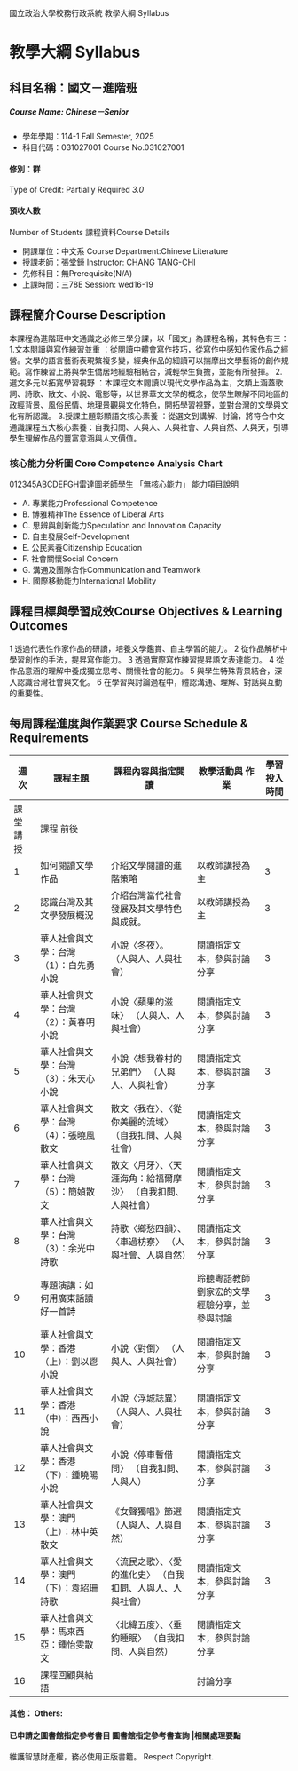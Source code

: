 國立政治大學校務行政系統 教學大綱 Syllabus
# 教學大綱 Syllabus
##  科目名稱：國文－進階班
#####  Course Name: Chinese－Senior
  * 學年學期：114-1 Fall Semester, 2025 
  * 科目代碼：031027001 Course No.031027001
#### 修別：群
Type of Credit: Partially Required 
_3.0_
#### 預收人數
Number of Students
課程資料Course Details
  * 開課單位：中文系 Course Department:Chinese Literature 
  * 授課老師：張堂錡 Instructor: CHANG TANG-CHI 
  * 先修科目：無Prerequisite(N/A)
  * 上課時間：三78E Session: wed16-19
##  課程簡介Course Description
本課程為進階班中文通識之必修三學分課，以「國文」為課程名稱，其特色有三：
1.文本閱讀與寫作練習並重 ：從閱讀中體會寫作技巧，從寫作中感知作家作品之經營。文學的語言藝術表現繁複多變，經典作品的細讀可以揣摩出文學藝術的創作規範。寫作練習上將與學生僑居地經驗相結合，減輕學生負擔，並能有所發揮。
2.選文多元以拓寬學習視野 ：本課程文本閱讀以現代文學作品為主，文類上涵蓋歌詞、詩歌、散文、小說、電影等，以世界華文文學的概念，使學生瞭解不同地區的政經背景、風俗民情、地理景觀與文化特色，開拓學習視野，並對台灣的文學與文化有所認識。
3.授課主題彰顯語文核心素養 ：從選文到講解、討論，將符合中文通識課程五大核心素養：自我扣問、人與人、人與社會、人與自然、人與天，引導學生理解作品的豐富意涵與人文價值。
###  核心能力分析圖 Core Competence Analysis Chart
012345ABCDEFGH雷達圖老師學生
「無核心能力」 
能力項目說明
  * A. 專業能力Professional Competence
  * B. 博雅精神The Essence of Liberal Arts
  * C. 思辨與創新能力Speculation and Innovation Capacity
  * D. 自主發展Self-Development
  * E. 公民素養Citizenship Education
  * F. 社會關懷Social Concern
  * G. 溝通及團隊合作Communication and Teamwork
  * H. 國際移動能力International Mobility
##  課程目標與學習成效Course Objectives & Learning Outcomes 
1 透過代表性作家作品的研讀，培養文學鑑賞、自主學習的能力。
2 從作品解析中學習創作的手法，提昇寫作能力。
3 透過實際寫作練習提昇語文表達能力。
4 從作品意涵的理解中養成獨立思考、關懷社會的能力。
5 與學生特殊背景結合，深入認識台灣社會與文化。
6 在學習與討論過程中，體認溝通、理解、對話與互動的重要性。
##  每周課程進度與作業要求 Course Schedule & Requirements
週次 |  課程主題 |  課程內容與指定閱讀 |  教學活動與 作業 |  學習投入 時間  
---|---|---|---|---  
課堂 講授 |  課程 前後  
1 |  如何閱讀文學作品 |  介紹文學閱讀的進階策略  |  以教師講授為主 |  3 |  3  
2 |  認識台灣及其文學發展概況 |  介紹台灣當代社會發展及其文學特色與成就。 |  以教師講授為主 |  3 |  3  
3 |  華人社會與文學：台灣（1）：白先勇小說 |  小說〈冬夜〉。 （人與人、人與社會） |  閱讀指定文本，參與討論分享 |  3 |  3  
4 |  華人社會與文學：台灣（2）：黃春明小說 |  小說〈蘋果的滋味〉 （人與人、人與社會） |  閱讀指定文本，參與討論分享 |  3 |  3  
5 |  華人社會與文學：台灣（3）：朱天心小說 |  小說〈想我眷村的兄弟們〉 （人與人、人與社會） |  閱讀指定文本，參與討論分享 |  3 |  3  
6 |  華人社會與文學：台灣（4）：張曉風散文 |  散文〈我在〉、〈從你美麗的流域〉 （自我扣問、人與社會） |  閱讀指定文本，參與討論分享 |  3 |  3  
7 |  華人社會與文學：台灣（5）：簡媜散文 |  散文〈月牙〉、〈天涯海角：給福爾摩沙〉 （自我扣問、人與社會） |  閱讀指定文本，參與討論分享 |  3 |  3  
8 |  華人社會與文學：台灣（3）：余光中詩歌 |  詩歌〈鄉愁四韻〉、〈車過枋寮〉 （人與社會、人與自然） |  閱讀指定文本，參與討論分享 |  3 |  3  
9 |  專題演講：如何用廣東話讀好一首詩 |  |  聆聽粵語教師劉家宏的文學經驗分享，並參與討論 |  3 |  3  
10 |  華人社會與文學：香港（上）：劉以鬯小說 |  小說〈對倒〉 （人與人、人與社會） |  閱讀指定文本，參與討論分享 |  3 |  3  
11 |  華人社會與文學：香港（中）：西西小說 |  小說〈浮城誌異〉 （人與人、人與社會） |  閱讀指定文本，參與討論分享 |  3 |  3  
12 |  華人社會與文學：香港（下）：鍾曉陽小說 |  小說〈停車暫借問〉 （自我扣問、人與人） |  閱讀指定文本，參與討論分享 |  3 |  3  
13 |  華人社會與文學：澳門（上）：林中英散文 |  《女聲獨唱》節選 （人與人、人與自然） |  閱讀指定文本，參與討論分享 |  3 |  3  
14 |  華人社會與文學：澳門（下）：袁紹珊詩歌 |  〈流民之歌〉、〈愛的進化史〉 （自我扣問、人與人、人與社會） |  閱讀指定文本，參與討論分享 |  3 |  3  
15 |  華人社會與文學：馬來西亞：鍾怡雯散文 |  〈北緯五度〉、〈垂釣睡眠〉 （自我扣問、人與自然） |  閱讀指定文本，參與討論分享 |  |   
16 |  課程回顧與結語 |  |  討論分享 |  |   
####  其他： Others:
####  已申請之圖書館指定參考書目  圖書館指定參考書查詢 |相關處理要點
維護智慧財產權，務必使用正版書籍。 Respect Copyright.